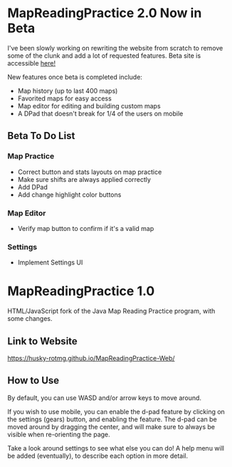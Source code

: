 # MapReadingPractice 2.0 Now in Beta
I've been slowly working on rewriting the website from scratch to remove some of the clunk and add a lot of requested features.
Beta site is accessible [here!](https://husky-rotmg.github.io/MapReadingPractice-Web/beta)

New features once beta is completed include:
- Map history (up to last 400 maps)
- Favorited maps for easy access
- Map editor for editing and building custom maps
- A DPad that doesn't break for 1/4 of the users on mobile

## Beta To Do List

### Map Practice
- Correct button and stats layouts on map practice
- Make sure shifts are always applied correctly
- Add DPad
- Add change highlight color buttons

### Map Editor
- Verify map button to confirm if it's a valid map

### Settings
- Implement Settings UI

# MapReadingPractice 1.0
HTML/JavaScript fork of the Java Map Reading Practice program, with some changes.

## Link to Website
https://husky-rotmg.github.io/MapReadingPractice-Web/

## How to Use
By default, you can use WASD and/or arrow keys to move around. 

If you wish to use mobile, you can enable the d-pad feature by clicking on the settings (gears) button, and enabling the feature. The d-pad can be moved around by dragging the center, and will make sure to always be visible when re-orienting the page.

Take a look around settings to see what else you can do! A help menu will be added (eventually), to describe each option in more detail.

#

